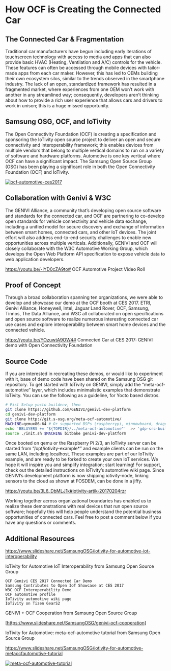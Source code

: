 # How OCF is Creating the Connected Car #

## The Connected Car & Fragmentation ##

Traditional car manufacturers have begun including early iterations of touchscreen technology with access to media and apps that can also provide basic HVAC (Heating, Ventilation and A/C) controls for the vehicle. These features can often be accessed through mobile devices with tailor-made apps from each car maker. However, this has led to OEMs building their own ecosystem silos, similar to the trends observed in the smartphone industry. The lack of an open, standardized framework has resulted in a fragmented market, where experiences from one OEM won’t work with another in any streamlined way; consequently, developers aren’t thinking about how to provide a rich user experience that allows cars and drivers to work in unison; this is a huge missed opportunity.


## Samsung OSG, OCF, and IoTivity ##

The Open Connectivity Foundation (OCF) is creating a specification and sponsoring the IoTivity open source project to deliver an open and secure connectivity and interoperability framework; this enables devices from multiple vendors that belong to multiple vertical domains to run on a variety of software and hardware platforms. Automotive is one key vertical where OCF can have a significant impact. The Samsung Open Source Group (OSG) has been playing a significant role in both the Open Connectivity Foundation (OCF) and IoTivity.

[![ocf-automotive-ces2017](https://i1.ytimg.com/vi/3d0uZE6lHvo/hqdefault.jpg)](https://youtu.be/3d0uZE6lHvo# "[CES 2017] Samsung Contributes to Open IoT Showcase at CES 2017")


## Collaboration with Genivi & W3C ## 

The GENIVI Alliance, a community that’s developing open source software and standards for the connected car, and OCF are partnering to co-develop open standards for vehicle connectivity and vehicle data exchange, including a unified model for secure discovery and exchange of information between smart homes, connected cars, and other IoT devices. The joint effort will also address end-to-end security challenges to enable new opportunities across multiple verticals. Additionally, GENIVI and OCF will  closely collaborate with the W3C Automotive Working Group, which develops the Open Web Platform API specification to expose vehicle data to web application developers.

https://youtu.be/-iYD0cZA9to# OCF Automotive Project Video Roll

## Proof of Concept ##

Through a broad collaboration spanning ten organizations, we were able to develop and showcase our demo at the OCF booth at CES 2017.  ETRI, Genivi Alliance, Honeywell, Intel, Jaguar Land Rover, OCF, Samsung, Tinnos, The Data Alliance, and W3C all collaborated on open specifications and open source software to realize numerous interesting connected car use cases and explore interoperability between smart home devices and the connected vehicle.


https://youtu.be/YOzuwtA9OW4# Connected Car at CES 2017: GENIVI demo with Open Connectivity Foundation


## Source Code ##

If you are interested in recreating these demos, or would like to experiment with it, base of demo code have been shared on the Samsung OSG git repository. To get started with IoTivity on GENIVI, simply add the “meta-ocf-automotive” layer, which includes minimalistic examples that demonstrate IoTivity. You can use the following as a guideline, for Yocto based distros.

```sh
# Fist Setup yocto buildenv, then
git clone https://github.com/GENIVI/genivi-dev-platform 
cd genivi-dev-platform 
git clone http://git.s-osg.org/meta-ocf-automotive/ 
MACHINE=qemux86-64 # Or supported BSPs (raspberrypi, minnowboard, dragonboard...)
echo 'BBLAYERS += "${TOPDIR}/../meta-ocf-automotive"'  >> 'gdp-src-build/conf/templates/bblayers.inc' 
source ./init.sh $MACHINE bitbake genivi-dev-platform
```

Once booted on qemu or the Raspberry Pi 2/3, an IoTivity server can be started from “/opt/iotivity-example*” and example clients can be run on the same LAN, including localhost. These examples are part of our IoTivity example, and are ready to be forked to create your own IoT services. We hope it will inspire you and simplify integration; start learning! For support, check out the detailed instructions on IoTivity’s automotive wiki page. Since GENIVI’s development platform is now shipping iotivity-node, linking sensors to the cloud as shown at FOSDEM, can be done in a jiffy.


https://youtu.be/3L6_DbMLJ1k#iotivity-artik-20170204rzr

Working together across organizational boundaries has enabled us to realize these demonstrations with real devices that run open source software; hopefully this will help people understand the potential business opportunities of connected cars. Feel free to post a comment below if you have any questions or comments.


## Additional Resources ##

https://www.slideshare.net/SamsungOSG/iotivity-for-automotive-iot-interoperability

IoTivity for Automotive IoT Interoperability from Samsung Open Source Group

    OCF Genivi CES 2017 Connected Car Demo
    Samsung Contributes to Open IoT Showcase at CES 2017
    W3C OCF Interoperability Demo
    OCF automotive profile
    IoTivity automotive wiki page
    IoTivity on Tizen GearS2

GENIVI + OCF Cooperation from Samsung Open Source Group

[https://www.slideshare.net/SamsungOSG/genivi-ocf-cooperation]


IoTivity for Automotive: meta-ocf-automotive tutorial from Samsung Open Source Group 

https://www.slideshare.net/SamsungOSG/iotivity-for-automotive-metaocfautomotive-tutorial

[![meta-ocf-automotive-tutorial](https://image.slidesharecdn.com/meta-ocf-automotive-20170531rzr-170531151433/95/iotivity-for-automotive-metaocfautomotive-tutorial-1-638.jpg?cb=1496244131)](https://www.slideshare.net/SamsungOSG/iotivity-for-automotive-metaocfautomotive-tutorial "meta-ocf-automotive-tutorial")
